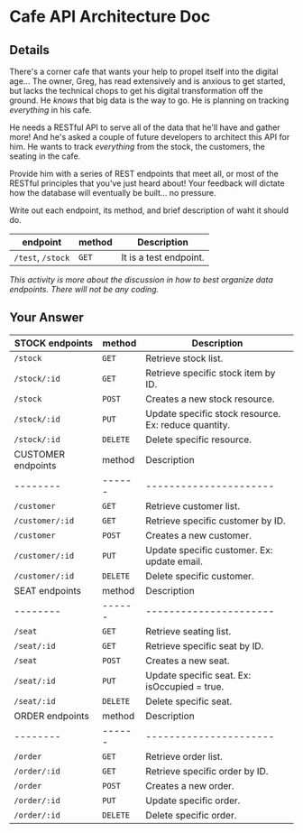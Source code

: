# Cafe API Architecture Doc

## Details

There's a corner cafe that wants your help to propel itself into the digital age... The owner, Greg, has read extensively and is anxious to get started, but lacks the technical chops to get his digital transformation off the ground. He _knows_ that big data is the way to go. He is planning on tracking _everything_ in his cafe.

He needs a RESTful API to serve all of the data that he'll have and gather more! And he's asked a couple of future developers to architect this API for him. He wants to track _everything_ from the stock, the customers, the seating in the cafe.

Provide him with a series of REST endpoints that meet all, or most of the RESTful principles that you've just heard about! Your feedback will dictate how the database will eventually be built... no pressure.

Write out each endpoint, its method, and brief description of waht it should do.

| endpoint | method | Description            |
| -------- | ------ | ---------------------- |
| `/test`, `/stock`  | `GET`  | It is a test endpoint. |


_This activity is more about the discussion in how to best organize data endpoints. There will not be any coding._

## Your Answer

| STOCK endpoints | method | Description |
| -------- | ------ | ---------------------- |
| `/stock`  | `GET`  | Retrieve stock list. |
| `/stock/:id`  | `GET`  | Retrieve specific stock item by ID. |
| `/stock`  | `POST`  | Creates a new stock resource. |
| `/stock/:id`  | `PUT`  | Update specific stock resource. Ex: reduce quantity. |
| `/stock/:id`  | `DELETE`  | Delete specific resource. |
| CUSTOMER endpoints | method | Description |
| -------- | ------ | ---------------------- |
| `/customer`  | `GET`  | Retrieve customer list. |
| `/customer/:id`  | `GET`  | Retrieve specific customer by ID. |
| `/customer`  | `POST`  | Creates a new customer. |
| `/customer/:id`  | `PUT`  | Update specific customer. Ex: update email. |
| `/customer/:id`  | `DELETE`  | Delete specific customer. |
| SEAT endpoints | method | Description |
| -------- | ------ | ---------------------- |
| `/seat`  | `GET`  | Retrieve seating list. |
| `/seat/:id`  | `GET`  | Retrieve specific seat by ID. |
| `/seat`  | `POST`  | Creates a new seat. |
| `/seat/:id`  | `PUT`  | Update specific seat. Ex: isOccupied = true. |
| `/seat/:id`  | `DELETE`  | Delete specific seat. |
| ORDER endpoints | method | Description |
| -------- | ------ | ---------------------- |
| `/order`  | `GET`  | Retrieve order list. |
| `/order/:id`  | `GET`  | Retrieve specific order by ID. |
| `/order`  | `POST`  | Creates a new order. |
| `/order/:id`  | `PUT`  | Update specific order. |
| `/order/:id`  | `DELETE`  | Delete specific order. |